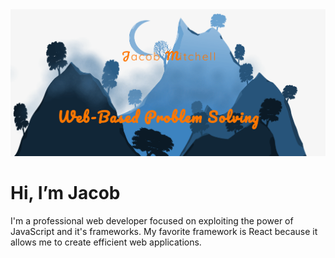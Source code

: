<img src="https://github.com/transformerjnm/transformerjnm/blob/master/ReadMe.png" alt="Banner that says Jacob Mitchell, Web Based Problem Solving">

# Hi, I’m Jacob #

I'm a professional web developer focused on exploiting the power of JavaScript and it's frameworks. My favorite framework is React because it allows me to create efficient web applications. 
